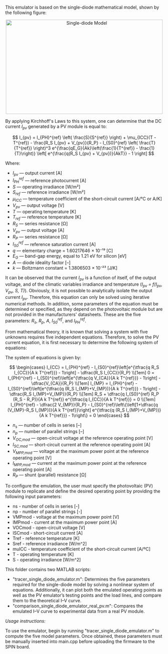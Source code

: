 This emulator is based on the single-diode mathematical model, shown by the following figure:

<p align="center">
<img width="500" height="300" alt="Single-diode Model" src="https://github.com/user-attachments/assets/9f7884e0-ffcf-4c9f-9f6b-d501deca426f" />
</p>

By applying Kirchhoff's Laws to this system, one can determine that the DC current _I<sub>pv</sub>_ generated by a PV module is equal to:

$$ I_{pv} = I_{PH}^{ref} \left( \frac{S}{S^{ref}} \right) + \mu_{ICC}(T - T^{ref}) - \frac{R_S I_{pv} + V_{pv}}{R_P} - I_{S0}^{ref} \left( \frac{T}{T^{ref}} \right)^3 e^{\frac{qE_G}{Ak}\left(\frac{1}{T^{ref}} - \frac{1}{T}\right)} \left[ e^{\frac{q(R_S I_{pv} + V_{pv})}{AkT}} - 1 \right] $$

Where:  

- _I<sub>pv</sub>_ — output current [A]
- _I<sub>PH</sub><sup>ref</sup>_ — reference photocurrent [A]
- _S_ — operating irradiance [W/m²]  
- _S<sub>ref</sub>_ — reference irradiance [W/m²]
- _μ<sub>ICC</sub>_ — temperature coefficient of the short-circuit current [A/°C or A/K] 
- _V<sub>pv</sub>_ — output voltage [V]
- _T_ — operating temperature [K]  
- _T<sub>ref</sub>_ — reference temperature [K]
- _R<sub>S</sub>_ — series resistance [Ω]
- _V<sub>pv</sub>_ — output voltage [A]
- _R<sub>P</sub>_ — series resistance [Ω]
- _I<sub>S0</sub><sup>ref</sup>_ — reference saturation current [A]
- _q_ — elementary charge = 1.60217646 × 10⁻¹⁹ [C]
- _E<sub>G</sub>_ — band-gap energy, equal to 1.21 eV for silicon [eV]   
- _A_ — diode ideality factor [–]   
- _k_ — Boltzmann constant = 1.3806503 × 10⁻²³ [J/K]

It can be observed that the current _I<sub>pv</sub>_ is a function of itself, of the output voltage, and of the climatic variables irradiance and temperature (_I<sub>pv</sub> = f(I<sub>pv</sub>, V<sub>pv</sub>, S, T)_). Obviously, it is not possible to analytically isolate the output current _I<sub>pv</sub>_. Therefore, this equation can only be solved using iterative numerical methods. In addition, some parameters of the equation must be determined or specified, as they depend on the photovoltaic module but are not provided in the manufacturers' datasheets. These are the five parameters: _R<sub>s</sub>_, _R<sub>p</sub>_, _A_, _I<sub>S0</sub><sup>ref</sup>_, and _I<sub>PH</sub><sup>ref</sup>_.

From mathematical theory, it is known that solving a system with five unknowns requires five independent equations. Therefore, to solve the PV current equation, it is first necessary to determine the following system of equations:

The system of equations is given by:

$$
\begin{cases}
I_{CC} = I_{PH}^{ref} - I_{S0}^{ref}\left[e^{\tfrac{q R_S I_{CC}}{A k T^{ref}}} - 1\right] - \dfrac{R_S I_{CC}}{R_P} \\[1em]
0 = I_{PH}^{ref} - I_{S0}^{ref}\left[e^{\tfrac{q V_{CA}}{A k T^{ref}}} - 1\right] - \dfrac{V_{CA}}{R_P} \\[1em]
I_{MP} = I_{PH}^{ref} - I_{S0}^{ref}\left[e^{\tfrac{q (R_S I_{MP}+V_{MP})}{A k T^{ref}}} - 1\right] - \dfrac{R_S I_{MP}+V_{MP}}{R_P} \\[1em]
R_S + \dfrac{q I_{S0}^{ref} R_P (R_S - R_P)}{A k T^{ref}} e^{\tfrac{q I_{CC}}{A k T^{ref}}} = 0 \\[1em]
I_{PH}^{ref} - \dfrac{2 V_{MP}}{R_P} - I_{S0}^{ref}\left\{\left[1+\dfrac{q (V_{MP}-R_S I_{MP})}{A k T^{ref}}\right] e^{\tfrac{q (R_S I_{MP}+V_{MP})}{A k T^{ref}}} - 1\right\} = 0
\end{cases}
$$

 
- _n<sub>s</sub>_ — number of cells in series [–]  
- _n<sub>p</sub>_ — number of parallel strings [–]  
- _V<sub>OC,mod</sub>_ — open-circuit voltage at the reference operating point [V]  
- _I<sub>SC,mod</sub>_ — short-circuit current at the reference operating point [A]  
- _V<sub>MPP,mod</sub>_ — voltage at the maximum power point at the reference operating point [V]  
- _I<sub>MPP,mod</sub>_ — current at the maximum power point at the reference operating point [A]    
- _R<sub>P</sub>_ — shunt (parallel) resistance [Ω]  


 To configure the emulation, the user must specify the photovoltaic (PV) module to replicate and define the desired operating point by providing the following input parameters:

- ns - number of cells in series [-]
- np - number of parallel strings [-] 
- VMPmod - voltage at the maximum power point [V]
- IMPmod - current at the maximum power point [A]
- VOCmod - open-circuit voltage [V]
- ISCmod - short-circuit current [A]
- Tref - reference temperature [K]
- Sref - reference irradiance [W/m^2] 
- muICC - temperature coefficient of the short-circuit current [A/ºC]
- T - operating temperature [K]
- S - operating irradiance [W/m^2]

This folder contains two MATLAB scripts:

- "tracer_single_diode_emulator.m": Determines the five parameters required for the single-diode model by solving a nonlinear system of equations. Additionally, it can plot both the emulated operating points as well as the PV emulator’s testing points and the load lines, and compare them to the theoretical I–V curve.
- "comparison_single_diode_emulator_real_pv.m": Compares the emulated I–V curve to experimental data from a real PV module.

*Usage instructions:*

To use the emulator, begin by running "tracer_single_diode_emulator.m" to compute the five model parameters. Once obtained, these parameters must be manually inserted into main.cpp before uploading the firmware to the SPIN board.
